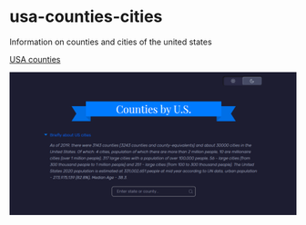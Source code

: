 # usa-counties-cities
Information on counties and cities of the united states

[USA counties](https://recreatorus.github.io/usa-counties-cities/usa-county.html 'watch demo')

![scan](usa-county.png)
